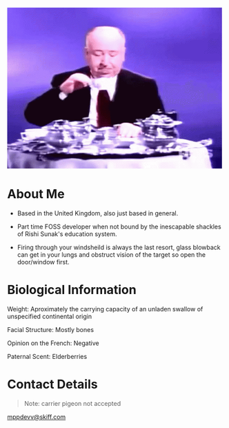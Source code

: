 ![Good evening](https://github.com/mppbtw/mppbtw/blob/main/goodevening.gif?raw=true)

# About Me

* Based in the United Kingdom, also just based in general.

* Part time FOSS developer when not bound by the inescapable shackles of Rishi Sunak's education system.

* Firing through your windsheild is always the last resort, glass blowback can get in your lungs and obstruct vision of the target so open the door/window first.

# Biological Information

Weight: Aproximately the carrying capacity of an unladen swallow of unspecified continental origin

Facial Structure: Mostly bones

Opinion on the French: Negative

Paternal Scent: Elderberries

# Contact Details

> Note: carrier pigeon not accepted

mppdevv@skiff.com
